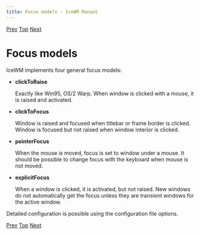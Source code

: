 ```yaml
---
title: Focus models - IceWM Manual
---
```


[Prev](icewm-3.html) [Top](icewm-toc.html) [Next](icewm-5.html)

Focus models
============

IceWM implements four general focus models:

- **clickToRaise**

  Exactly like Win95, OS/2 Warp. When window is clicked with a mouse, it is raised and activated.

- **clickToFocus**

  Window is raised and focused when titlebar or frame border is clicked. Window is focused but not raised when window interior is clicked.

- **pointerFocus**

  When the mouse is moved, focus is set to window under a mouse. It should be possible to change focus with the keyboard when mouse is not moved.

- **explicitFocus**

  When a window is clicked, it is activated, but not raised. New windows do not automatically get the focus unless they are transient windows for the active window.

Detailed configuration is possible using the configuration file options.

[Prev](icewm-3.html) [Top](icewm-toc.html) [Next](icewm-5.html)
